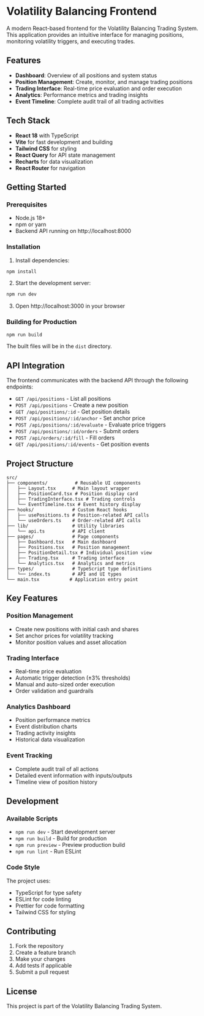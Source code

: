# Volatility Balancing Frontend

A modern React-based frontend for the Volatility Balancing Trading System. This application provides an intuitive interface for managing positions, monitoring volatility triggers, and executing trades.

## Features

- **Dashboard**: Overview of all positions and system status
- **Position Management**: Create, monitor, and manage trading positions
- **Trading Interface**: Real-time price evaluation and order execution
- **Analytics**: Performance metrics and trading insights
- **Event Timeline**: Complete audit trail of all trading activities

## Tech Stack

- **React 18** with TypeScript
- **Vite** for fast development and building
- **Tailwind CSS** for styling
- **React Query** for API state management
- **Recharts** for data visualization
- **React Router** for navigation

## Getting Started

### Prerequisites

- Node.js 18+
- npm or yarn
- Backend API running on http://localhost:8000

### Installation

1. Install dependencies:

```bash
npm install
```

2. Start the development server:

```bash
npm run dev
```

3. Open http://localhost:3000 in your browser

### Building for Production

```bash
npm run build
```

The built files will be in the `dist` directory.

## API Integration

The frontend communicates with the backend API through the following endpoints:

- `GET /api/positions` - List all positions
- `POST /api/positions` - Create a new position
- `GET /api/positions/:id` - Get position details
- `POST /api/positions/:id/anchor` - Set anchor price
- `POST /api/positions/:id/evaluate` - Evaluate price triggers
- `POST /api/positions/:id/orders` - Submit orders
- `POST /api/orders/:id/fill` - Fill orders
- `GET /api/positions/:id/events` - Get position events

## Project Structure

```
src/
├── components/          # Reusable UI components
│   ├── Layout.tsx      # Main layout wrapper
│   ├── PositionCard.tsx # Position display card
│   ├── TradingInterface.tsx # Trading controls
│   └── EventTimeline.tsx # Event history display
├── hooks/              # Custom React hooks
│   ├── usePositions.ts # Position-related API calls
│   └── useOrders.ts    # Order-related API calls
├── lib/                # Utility libraries
│   └── api.ts          # API client
├── pages/              # Page components
│   ├── Dashboard.tsx   # Main dashboard
│   ├── Positions.tsx   # Position management
│   ├── PositionDetail.tsx # Individual position view
│   ├── Trading.tsx     # Trading interface
│   └── Analytics.tsx   # Analytics and metrics
├── types/              # TypeScript type definitions
│   └── index.ts        # API and UI types
└── main.tsx           # Application entry point
```

## Key Features

### Position Management

- Create new positions with initial cash and shares
- Set anchor prices for volatility tracking
- Monitor position values and asset allocation

### Trading Interface

- Real-time price evaluation
- Automatic trigger detection (±3% thresholds)
- Manual and auto-sized order execution
- Order validation and guardrails

### Analytics Dashboard

- Position performance metrics
- Event distribution charts
- Trading activity insights
- Historical data visualization

### Event Tracking

- Complete audit trail of all actions
- Detailed event information with inputs/outputs
- Timeline view of position history

## Development

### Available Scripts

- `npm run dev` - Start development server
- `npm run build` - Build for production
- `npm run preview` - Preview production build
- `npm run lint` - Run ESLint

### Code Style

The project uses:

- TypeScript for type safety
- ESLint for code linting
- Prettier for code formatting
- Tailwind CSS for styling

## Contributing

1. Fork the repository
2. Create a feature branch
3. Make your changes
4. Add tests if applicable
5. Submit a pull request

## License

This project is part of the Volatility Balancing Trading System.
